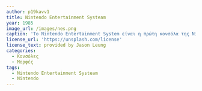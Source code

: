 ```yaml
---
author: p19kavv1
title: Nintendo Entertainment Systeam
year: 1985
image_url: /images/nes.png
caption: 'Το Nintendo Entertainment System είναι η πρώτη κονσόλα της Nintendo που κυκλοφόρησε στην Αμερική και βοήθησε στην μετάβαση της απο τα arcades στην αγορά των κονσολών. Το NES(Nintendo Entertainment System) είχε δυνατότητα 8-bit γραφικών και ήχου καθώς και πόλλα πρόσθετα εξαρτήματα όπως το R.O.B. που ήταν ένα ρομπότ που μπορούσες να παίζεις συγκεκριμένα παιχνίδια μαζί του'
license_url: 'https://unsplash.com/license'
license_text: provided by Jason Leung
categories:
  - Κονσόλες 
  - Μορφές
tags:
  - Nintendo Entertainment Systeam
  - Nintendo
---
```

